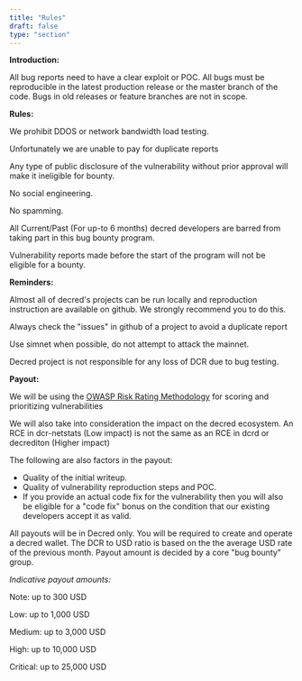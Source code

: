 ```yaml
---
title: "Rules"
draft: false
type: "section"
---
```


**Introduction:**

All bug reports need to have a clear exploit or POC. All bugs must be reproducible in the latest production release or the master branch of the code. Bugs in old releases or feature branches are not in scope.


**Rules:**

We prohibit DDOS or network bandwidth load testing.

Unfortunately we are unable to pay for duplicate reports

Any type of public disclosure of the vulnerability without prior approval will make it ineligible for bounty.

No social engineering.

No spamming.

All Current/Past (For up-to 6 months) decred developers are barred from taking part in this bug bounty program.

Vulnerability reports made before the start of the program will not be eligible for a bounty.

**Reminders:**

Almost all of decred's projects can be run locally and reproduction instruction are available on github. We strongly recommend you to do this.

Always check the "issues" in github of a project to avoid a duplicate report

Use simnet when possible, do not attempt to attack the mainnet.

Decred project is not responsible for any loss of DCR due to bug testing.

**Payout:**


We will be using the [OWASP Risk Rating Methodology](https://www.owasp.org/index.php/OWASP_Risk_Rating_Methodology) for scoring and prioritizing vulnerabilities 

We will also take into consideration the impact on the decred ecosystem. An RCE in dcr-netstats (Low impact) is not the same as an RCE in dcrd or decrediton (Higher impact)

The following are also factors in the payout:

* Quality of the initial writeup.
* Quality of vulnerability reproduction steps and POC.
* If you provide an actual code fix for the vulnerability then you will also be eligible for a "code fix" bonus on the condition that our existing developers accept it as valid.

All payouts will be in Decred only. You will be required to create and operate a decred wallet. The DCR to USD ratio is based on the the average USD rate of the previous month. Payout amount is decided by a core "bug bounty" group.



*Indicative payout amounts:*

Note: up to 300 USD

Low: up to 1,000 USD

Medium: up to 3,000 USD

High: up to 10,000 USD

Critical: up to 25,000 USD

